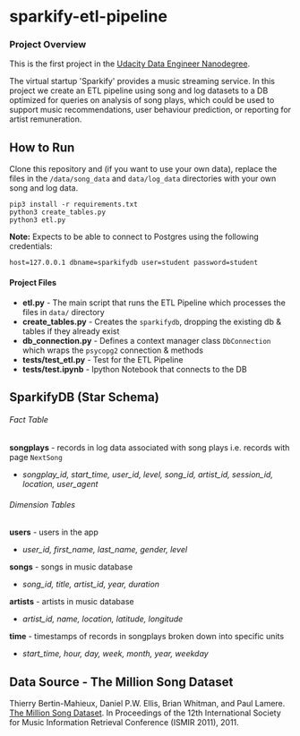 # sparkify-etl-pipeline
### Project Overview
This is the first project in the 
[Udacity Data Engineer Nanodegree](https://www.udacity.com/course/data-engineer-nanodegree--nd027).

The virtual startup 'Sparkify' provides a music streaming service. 
In this project we create an ETL pipeline using song and log datasets to a DB optimized for queries on 
analysis of song plays, which could be used to support music recommendations, user behaviour prediction, or 
reporting for artist remuneration.

## How to Run
Clone this repository and (if you want to use your own data), replace the files in the `/data/song_data`
and `data/log_data` directories with your own song and log data.

```
pip3 install -r requirements.txt
python3 create_tables.py
python3 etl.py
```

**Note:** Expects to be able to connect to Postgres using the following credentials:
```
host=127.0.0.1 dbname=sparkifydb user=student password=student
```

#### Project Files
* **etl.py** - The main script that runs the ETL Pipeline which processes the files in `data/` directory 
* **create_tables.py** - Creates the `sparkifydb`, dropping the existing db & tables if they already exist
* **db_connection.py** - Defines a context manager class `DbConnection` which wraps the `psycopg2` connection & methods
* **tests/test_etl.py** - Test for the ETL Pipeline
* **tests/test.ipynb** - Ipython Notebook that connects to the DB 


## SparkifyDB (Star Schema)
###### Fact Table
**songplays** - records in log data associated with song plays i.e. records with page `NextSong`
- _songplay_id, start_time, user_id, level, song_id, artist_id, session_id, location, user_agent_

###### Dimension Tables
**users** - users in the app
- _user_id, first_name, last_name, gender, level_

**songs** - songs in music database
- _song_id, title, artist_id, year, duration_

**artists** - artists in music database
- _artist_id, name, location, latitude, longitude_

**time** - timestamps of records in songplays broken down into specific units
- _start_time, hour, day, week, month, year, weekday_

## Data Source - The Million Song Dataset
Thierry Bertin-Mahieux, Daniel P.W. Ellis, Brian Whitman, and Paul Lamere.
[The Million Song Dataset](http://millionsongdataset.com/). In Proceedings of the 12th International Society
for Music Information Retrieval Conference (ISMIR 2011), 2011.